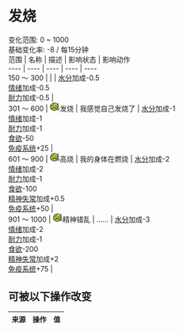 # 发烧  
变化范围: 0 ~ 1000  
基础变化率: -8 / 每15分钟  
范围  |  名称  |  描述  |  影响状态  |  影响动作  
----  |  ----  |  ----  |  ----  |  ----  
150 ～ 300  |    |    |  [水分](Hydration.md)加成-0.5<br>[情绪](Morale.md)加成-0.5<br>[耐力](Stamina.md)加成-0.5  |    
301 ～ 600  |  <img decoding="async" src="Sprite/Fever.png" style="width:20px;">发烧  |  我感觉自己发烧了  |  [水分](Hydration.md)加成-1<br>[情绪](Morale.md)加成-1<br>[耐力](Stamina.md)加成-1<br>[食欲](Appetite.md)-50<br>[免疫系统](ImmuneSystem.md)+25  |    
601 ～ 900  |  <img decoding="async" src="Sprite/Fever.png" style="width:20px;">高烧  |  我的身体在燃烧  |  [水分](Hydration.md)加成-2<br>[情绪](Morale.md)加成-2<br>[耐力](Stamina.md)加成-1<br>[食欲](Appetite.md)-100<br>[精神失常](MindState.md)加成+0.5<br>[免疫系统](ImmuneSystem.md)+50  |    
901 ～ 1000  |  <img decoding="async" src="Sprite/Fever.png" style="width:20px;">精神错乱  |  ……  |  [水分](Hydration.md)加成-3<br>[情绪](Morale.md)加成-2<br>[耐力](Stamina.md)加成-1<br>[食欲](Appetite.md)-200<br>[精神失常](MindState.md)加成+2<br>[免疫系统](ImmuneSystem.md)+75  |    
## 可被以下操作改变  
来源  |  操作  |  值  
----  |  ----  |  ----  
